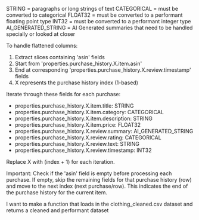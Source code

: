 STRING = paragraphs or long strings of text
CATEGORICAL = must be converted to categorical
FLOAT32 = must be converted to a performant floating point type
INT32 = must be converted to a performant integer type
AI_GENERATED_STRING = AI Generated summaries that need to be handled specially or looked at closer

To handle flattened columns:
1. Extract slices containing 'asin' fields
2. Start from 'properties.purchase_history.X.item.asin'
3. End at corresponding 'properties.purchase_history.X.review.timestamp' fields
4. X represents the purchase history index (1-based)

Iterate through these fields for each purchase:
- properties.purchase_history.X.item.title: STRING
- properties.purchase_history.X.item.category: CATEGORICAL
- properties.purchase_history.X.item.description: STRING
- properties.purchase_history.X.item.price: FLOAT32
- properties.purchase_history.X.review.summary: AI_GENERATED_STRING
- properties.purchase_history.X.review.rating: CATEGORICAL
- properties.purchase_history.X.review.text: STRING
- properties.purchase_history.X.review.timestamp: INT32

Replace X with (index + 1) for each iteration.

Important: Check if the 'asin' field is empty before processing each purchase.
If empty, skip the remaining fields for that purchase history (row) and move to the next index (next purchase/row).
This indicates the end of the purchase history for the current item.

I want to make a function that loads in the clothing_cleaned.csv dataset and returns a cleaned and performant dataset